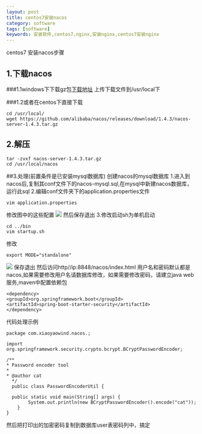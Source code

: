 ```yaml
---
layout: post
title: centos7安装nacos
category: software
tags: [software]
keywords: 安装软件,centos7,nginx,安装nginx,centos7安装nginx
---
```

centos7 安装nacos步骤

## 1.下载nacos
###1.1windows下下载gz包[下载地址](https://github.com/alibaba/nacos/releases/download/1.4.3/nacos-server-1.4.3.tar.gz)
上传下载文件到/usr/local下

###1.2或者在centos下直接下载
```
cd /usr/local/
wget https://github.com/alibaba/nacos/releases/download/1.4.3/nacos-server-1.4.3.tar.gz
```

## 2.解压
```
tar -zvxf nacos-server-1.4.3.tar.gz  
cd /usr/local/nacos
```

##3.处理(前置条件是已安装mysql数据库)
  创建nacos的mysql数据库 
    1.进入到nacos后,复制其conf文件下的nacos-mysql.sql,在mysql中新建nacos数据库，运行此sql
    2.编辑conf文件夹下的application.properties文件
  ```
  vim application.properties
  ```
修改图中的这些配置
![](http://image.xiaoyaowind.com/image/1645013432.png)
然后保存退出
3.修改启动sh为单机启动
```
cd ../bin
vim startup.sh
```
修改
```
export MODE="standalone"
```
![](http://image.xiaoyaowind.com/image/1645013675.png)
保存退出
然后访问http//ip:8848/nacos/index.html
用户名和密码默认都是nacos,如果需要修改用户名请数据库修改，如果需要修改密码，请建立java web服务,maven中配置依赖包
```
<dependency>
<groupId>org.springframework.boot</groupId>
<artifactId>spring-boot-starter-security</artifactId>
</dependency>
```
代码处理示例
```
package com.xiaoyaowind.nacos.;

import org.springframework.security.crypto.bcrypt.BCryptPasswordEncoder;

/**
* Password encoder tool
*
* @author cat
  */
  public class PasswordEncoderUtil {

  public static void main(String[] args) {
        System.out.println(new BCryptPasswordEncoder().encode("cat"));
    }
}
```
然后把打印出的加密密码复制到数据库user表密码列中，搞定
